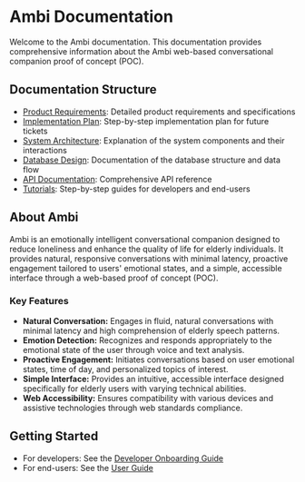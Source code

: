 # Ambi Documentation

Welcome to the Ambi documentation. This documentation provides comprehensive information about the Ambi web-based conversational companion proof of concept (POC).

## Documentation Structure

- [Product Requirements](./prd-new.md): Detailed product requirements and specifications
- [Implementation Plan](./implementation-plan.md): Step-by-step implementation plan for future tickets
- [System Architecture](./system-architecture/README.md): Explanation of the system components and their interactions
- [Database Design](./database/README.md): Documentation of the database structure and data flow
- [API Documentation](./api/README.md): Comprehensive API reference
- [Tutorials](./tutorials/README.md): Step-by-step guides for developers and end-users

## About Ambi

Ambi is an emotionally intelligent conversational companion designed to reduce loneliness and enhance the quality of life for elderly individuals. It provides natural, responsive conversations with minimal latency, proactive engagement tailored to users' emotional states, and a simple, accessible interface through a web-based proof of concept (POC).

### Key Features

- **Natural Conversation:** Engages in fluid, natural conversations with minimal latency and high comprehension of elderly speech patterns.
- **Emotion Detection:** Recognizes and responds appropriately to the emotional state of the user through voice and text analysis.
- **Proactive Engagement:** Initiates conversations based on user emotional states, time of day, and personalized topics of interest.
- **Simple Interface:** Provides an intuitive, accessible interface designed specifically for elderly users with varying technical abilities.
- **Web Accessibility:** Ensures compatibility with various devices and assistive technologies through web standards compliance.

## Getting Started

- For developers: See the [Developer Onboarding Guide](./tutorials/developer-onboarding.md)
- For end-users: See the [User Guide](./tutorials/user-guide.md)
